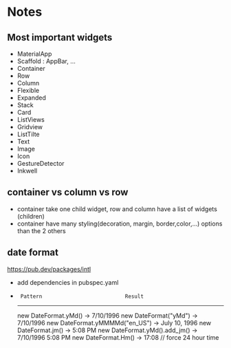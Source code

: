 # Notes

## Most important widgets
- MaterialApp
- Scaffold : AppBar, ...
- Container 
- Row
- Column
- Flexible
- Expanded
- Stack 
- Card
- ListViews
- Gridview
- ListTilte
- Text
- Image
- Icon
- GestureDetector
- Inkwell

## container vs column vs row
- container take one child widget, row and column have a list of widgets (children)
- container have many styling(decoration, margin, border,color,...) options than the 2 others
## date format
https://pub.dev/packages/intl
- add dependencies in pubspec.yaml
-      Pattern                           Result
     ----------------                  -------
  new DateFormat.yMd()             -> 7/10/1996
  new DateFormat("yMd")            -> 7/10/1996
  new DateFormat.yMMMMd("en_US")   -> July 10, 1996
  new DateFormat.jm()              -> 5:08 PM
  new DateFormat.yMd().add_jm()    -> 7/10/1996 5:08 PM
  new DateFormat.Hm()              -> 17:08 // force 24 hour time

